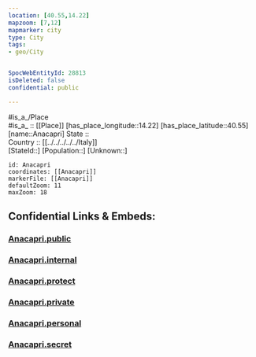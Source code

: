 ```yaml
---
location: [40.55,14.22] 
mapzoom: [7,12] 
mapmarker: city 
type: City
tags:
- geo/City


SpocWebEntityId: 28813
isDeleted: false
confidential: public

---
```

#is_a_/Place  
#is_a_ :: [[Place]] 
[has_place_longitude::14.22] 
[has_place_latitude::40.55] 
[name::Anacapri] 
State ::  
Country :: [[../../../../../Italy]]  
[StateId::] 
[Population::] 
[Unknown::] 


```leaflet
id: Anacapri
coordinates: [[Anacapri]] 
markerFile: [[Anacapri]] 
defaultZoom: 11 
maxZoom: 18
```


## Confidential Links & Embeds: 

### [Anacapri.public](/_public/\Earth\Continent\Europe\Europe~South\Italy\regions~Italy\Campania\Napoli.Province\CityAnacapri.public.md) 

### [Anacapri.internal](/_internal/\Earth\Continent\Europe\Europe~South\Italy\regions~Italy\Campania\Napoli.Province\CityAnacapri.internal.md) 

### [Anacapri.protect](/_protect/\Earth\Continent\Europe\Europe~South\Italy\regions~Italy\Campania\Napoli.Province\CityAnacapri.protect.md) 

### [Anacapri.private](/_private/\Earth\Continent\Europe\Europe~South\Italy\regions~Italy\Campania\Napoli.Province\CityAnacapri.private.md) 

### [Anacapri.personal](/_personal/\Earth\Continent\Europe\Europe~South\Italy\regions~Italy\Campania\Napoli.Province\CityAnacapri.personal.md) 

### [Anacapri.secret](/_secret/\Earth\Continent\Europe\Europe~South\Italy\regions~Italy\Campania\Napoli.Province\CityAnacapri.secret.md)

